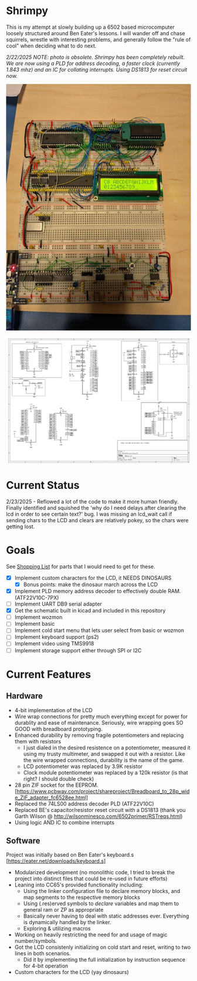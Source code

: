 # Shrimpy
This is my attempt at slowly building up a 6502 based microcomputer loosely structured around Ben Eater's lessons. I will wander off and chase squirrels, wrestle with interesting problems, and generally follow the "rule of cool" when deciding what to do next.

*2/22/2025 NOTE: photo is obsolete. Shrimpy has been completely rebuilt. We are now using a PLD for address decoding, a faster clock (currently 1.843 mhz) and an IC for collating interrupts. Using DS1813 for reset circuit now.*

![Image of build](build_photo.png)

![schematic](schematics/shrimpy.png)


# Current Status
2/23/2025 - Reflowed a lot of the code to make it more human friendly. Finally identified and squished the 'why do I need delays after clearing the lcd in order to see certain text?' bug. I was missing an lcd_wait call if sending chars to the LCD and clears are relatively pokey, so the chars were getting lost.

# Goals
See [Shopping List](shopping_list.md) for parts that I would need to get for these.
- [x] Implement custom characters for the LCD, it NEEDS DINOSAURS
  - [x] Bonus points: make the dinosaur march across the LCD
- [X] Implement PLD memory address decoder to effectively double RAM. (ATF22V10C-7PX)
- [ ] Implement UART DB9 serial adapter
- [x] Get the schematic built in kicad and included in this repository
- [ ] Implement wozmon
- [ ] Implement basic
- [ ] Implement cold start menu that lets user select from basic or wozmon
- [ ] Implement keyboard support (ps2)
- [ ] Implement video using TMS9918
- [ ] Implement storage support either through SPI or I2C

# Current Features
## Hardware
* 4-bit implementation of the LCD
* Wire wrap connections for pretty much everything except for power for durablity and ease of maintenance. Seriously, wire wrapping goes SO GOOD with breadboard prototyping.
* Enhanced durability by removing fragile potentiometers and replacing them with resistors
  * I just dialed in the desired resistence on a potentiometer, measured it using my trusty multimeter, and swapped it out with a resistor. Like the wire wrapped connections, durability is the name of the game.
  * LCD potentiometer was replaced by 3.9K resistor
  * Clock module potentiometer was replaced by a 120k resistor (is that right? I should double check)
* 28 pin ZIF socket for the EEPROM. [https://www.pcbway.com/project/shareproject/Breadboard_to_28p_wide_ZIF_adapter_fc6528ee.html]
* Replaced the 74LS00 address decoder PLD (ATF22V10C)
* Replaced BE's capacitor/resistor reset circuit with a DS1813 (thank you Garth Wilson @ http://wilsonminesco.com/6502primer/RSTreqs.html)
* Using logic AND IC to combine interrupts
## Software
Project was initially based on Ben Eater's keyboard.s [https://eater.net/downloads/keyboard.s]
* Modularized development (no monolithic code, I tried to break the project into distinct files that could be re-used in future efforts)
* Leaning into CC65's provided functionality including:
  * Using the linker configuration file to declare memory blocks, and map segments to the respective memory blocks
  * Using (.res)erved symbols to _declare_ variables and map them to general ram or ZP as appropriate
  * Basically never having to deal with static addresses ever. Everything is dynamically handled by the linker.
  * Exploring & utilizing macros
* Working on heavily restricting the need for and usage of magic number/symbols.
* Got the LCD consistenly initializing on cold start and reset, writing to two lines in both scenarios.
  * Did it by implementing the full initialization by instruction sequence for 4-bit operation
* Custom characters for the LCD (yay dinosaurs)
